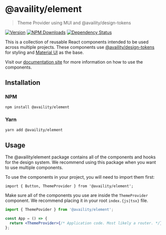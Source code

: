 # @availity/element

> Theme Provider using MUI and @availity/design-tokens

[![Version](https://img.shields.io/npm/v/@availity/element.svg?style=for-the-badge)](https://www.npmjs.com/package/@availity/element)
[![NPM Downloads](https://img.shields.io/npm/dt/@availity/element.svg?style=for-the-badge)](https://www.npmjs.com/package/@availity/element)
[![Dependency Status](https://img.shields.io/librariesio/release/npm/@availity/element?style=for-the-badge)](https://github.com/Availity/element/blob/main/packages/element/package.json)

This is a collection of reusable React components intended to be used across multiple projects. These components use [@availity/design-tokens](./packages/design-tokens/) for styling and [Material UI](https://mui.com/) as the base.

Visit our [documentation site](https://zeroheight.com/07045d232/v/latest/p/753cd8-element) for more information on how to use the components.

## Installation

### NPM

```bash
npm install @availity/element
```

### Yarn

```bash
yarn add @availity/element
```

## Usage

The @availity/element package contains all of the components and hooks for the design system. We recommend using this package when you want to use multiple components.

To use the components in your project, you will need to import them first:

```tsx
import { Button, ThemeProvider } from '@availity/element';
```

Make sure all of the components you use are inside the `ThemeProvider` component. We recommend placing it in your root `index.{js|tsx}` file.

```jsx
import { ThemePovider } from '@availity/element';

const App = () => {
  return <ThemeProvider>{/* Application code. Most likely a router. */}</ThemeProvider>;
};
```
